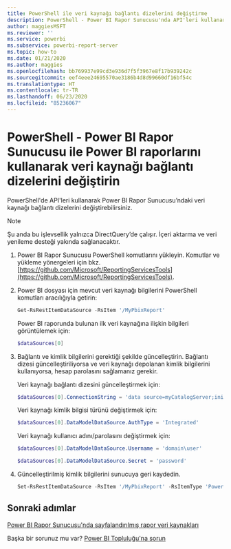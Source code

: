 ```yaml
---
title: PowerShell ile veri kaynağı bağlantı dizelerini değiştirme
description: PowerShell - Power BI Rapor Sunucusu'nda API'leri kullanarak veri kaynağı bağlantı dizelerini değiştirin.
author: maggiesMSFT
ms.reviewer: ''
ms.service: powerbi
ms.subservice: powerbi-report-server
ms.topic: how-to
ms.date: 01/21/2020
ms.author: maggies
ms.openlocfilehash: bb769937e99cd3e936d7f5f3967e8f17b939242c
ms.sourcegitcommit: eef4eee24695570ae3186b4d8d99660df16bf54c
ms.translationtype: HT
ms.contentlocale: tr-TR
ms.lasthandoff: 06/23/2020
ms.locfileid: "85236067"
---
```

# <a name="change-data-source-connection-strings-in-power-bi-reports-with-powershell---power-bi-report-server"></a>PowerShell - Power BI Rapor Sunucusu ile Power BI raporlarını kullanarak veri kaynağı bağlantı dizelerini değiştirin


PowerShell'de API'leri kullanarak Power BI Rapor Sunucusu’ndaki veri kaynağı bağlantı dizelerini değiştirebilirsiniz. 

> [!NOTE]
> Şu anda bu işlevsellik yalnızca DirectQuery’de çalışır. İçeri aktarma ve veri yenileme desteği yakında sağlanacaktır.

1. Power BI Rapor Sunucusu PowerShell komutlarını yükleyin. Komutlar ve yükleme yönergeleri için bkz. [https://github.com/Microsoft/ReportingServicesTools](https://github.com/Microsoft/ReportingServicesTools). 

2. Power BI dosyası için mevcut veri kaynağı bilgilerini PowerShell komutları aracılığıyla getirin:

    ```powershell
    Get-RsRestItemDataSource -RsItem '/MyPbixReport'
    ```

    Power BI raporunda bulunan ilk veri kaynağına ilişkin bilgileri görüntülemek için: 

    ```powershell
    $dataSources[0]
    ```

3. Bağlantı ve kimlik bilgilerini gerektiği şekilde güncelleştirin. Bağlantı dizesi güncelleştiriliyorsa ve veri kaynağı depolanan kimlik bilgilerini kullanıyorsa, hesap parolasını sağlamanız gerekir. 

    Veri kaynağı bağlantı dizesini güncelleştirmek için:

    ```powershell
    $dataSources[0].ConnectionString = 'data source=myCatalogServer;initial catalog=ReportServer;persist security info=False' 
    ```

    Veri kaynağı kimlik bilgisi türünü değiştirmek için:

    ```powershell
    $dataSources[0].DataModelDataSource.AuthType = 'Integrated'
    ```

    Veri kaynağı kullanıcı adını/parolasını değiştirmek için:

    ```powershell
    $dataSources[0].DataModelDataSource.Username = 'domain\user'
    ```
    ```powershell
    $dataSources[0].DataModelDataSource.Secret = 'password'
    ```

4. Güncelleştirilmiş kimlik bilgilerini sunucuya geri kaydedin.

    ```powershell
    Set-RsRestItemDataSource -RsItem '/MyPbixReport' -RsItemType 'PowerBIReport' -DataSources $dataSources
    ```

## <a name="next-steps"></a>Sonraki adımlar

[Power BI Rapor Sunucusu'nda sayfalandırılmış rapor veri kaynakları](connect-data-sources.md) 

Başka bir sorunuz mu var? [Power BI Topluluğu'na sorun](https://community.powerbi.com/)
